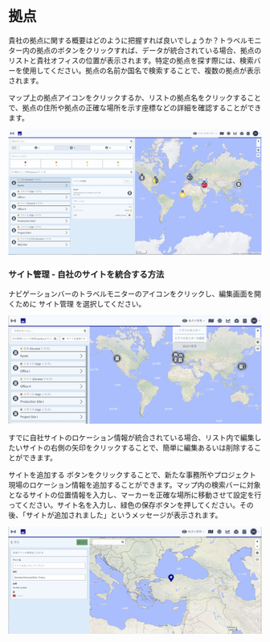 # 拠点

貴社の拠点に関する概要はどのように把握すれば良いでしょうか？トラベルモニター内の拠点のボタンをクリックすれば、データが統合されている場合、拠点のリストと貴社オフィスの位置が表示されます。特定の拠点を探す際には、検索バーを使用してください。拠点の名前か国名で検索することで、複数の拠点が表示されます。

マップ上の拠点アイコンをクリックするか、リストの拠点名をクリックすることで、拠点の住所や拠点の正確な場所を示す座標などの詳細を確認することができます。

![](../../.gitbook/assets/tm_img03%20%282%29.jpg)

### サイト管理 - 自社のサイトを統合する方法

ナビゲーションバーのトラベルモニターのアイコンをクリックし、編集画面を開くために サイト管理 を選択してください。

![](../../.gitbook/assets/site_management%20%285%29.jpg)

すでに自社サイトのロケーション情報が統合されている場合、リスト内で編集したいサイトの右側の矢印をクリックすることで、簡単に編集あるいは削除することができます。

サイトを追加する ボタンをクリックすることで、新たな事務所やプロジェクト現場のロケーション情報を追加することができます。マップ内の検索バーに対象となるサイトの位置情報を入力し、マーカーを正確な場所に移動させて設定を行ってください。サイト名を入力し、緑色の保存ボタンを押してください。その後、「サイトが追加されました」というメッセージが表示されます。

![](../../.gitbook/assets/site_management_new%20%285%29.jpg)

